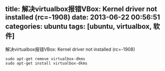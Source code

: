 title: 解决virtualbox报错VBox: Kernel driver not installed (rc=-1908)
date: 2013-06-22 00:56:51
categories: ubuntu
tags: [ubuntu, virtualbox, 软件]
---
解决virtualbox报错VBox: Kernel driver not installed (rc=-1908)
```
sudo apt-get remove virtualbox-dkms
sudo apt-get install virtualbox-dkms
```
